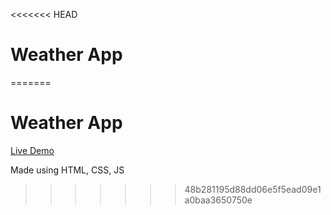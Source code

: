 <<<<<<< HEAD
# Weather App
=======
# Weather App

[Live Demo](https://arito7.github.io/weather-app/)

Made using HTML, CSS, JS
>>>>>>> 48b281195d88dd06e5f5ead09e1a0baa3650750e
